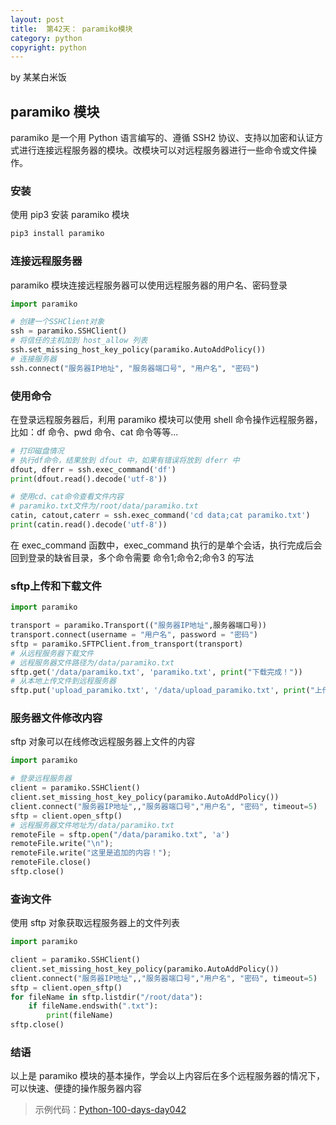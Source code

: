 ```yaml
---
layout: post
title:  第42天： paramiko模块
category: python
copyright: python
---
```


by 某某白米饭

## paramiko 模块

paramiko 是一个用 Python 语言编写的、遵循 SSH2 协议、支持以加密和认证方式进行连接远程服务器的模块。改模块可以对远程服务器进行一些命令或文件操作。
<!--more-->

### 安装

使用 pip3 安装 paramiko 模块

```python
pip3 install paramiko
```

### 连接远程服务器

paramiko 模块连接远程服务器可以使用远程服务器的用户名、密码登录

```python
import paramiko

# 创建一个SSHClient对象
ssh = paramiko.SSHClient()
# 将信任的主机加到 host_allow 列表
ssh.set_missing_host_key_policy(paramiko.AutoAddPolicy())
# 连接服务器
ssh.connect("服务器IP地址", "服务器端口号", "用户名", "密码")
```

### 使用命令

在登录远程服务器后，利用 paramiko 模块可以使用 shell 命令操作远程服务器，比如：df 命令、pwd 命令、cat 命令等等...

```python
# 打印磁盘情况
# 执行df命令，结果放到 dfout 中，如果有错误将放到 dferr 中
dfout, dferr = ssh.exec_command('df')
print(dfout.read().decode('utf-8'))

# 使用cd、cat命令查看文件内容
# paramiko.txt文件为/root/data/paramiko.txt
catin, catout,caterr = ssh.exec_command('cd data;cat paramiko.txt')
print(catin.read().decode('utf-8'))
```

在 exec_command 函数中，exec_command 执行的是单个会话，执行完成后会回到登录的缺省目录，多个命令需要 命令1;命令2;命令3 的写法

### sftp上传和下载文件

```python
import paramiko

transport = paramiko.Transport(("服务器IP地址",服务器端口号))
transport.connect(username = "用户名", password = "密码")
sftp = paramiko.SFTPClient.from_transport(transport)
# 从远程服务器下载文件
# 远程服务器文件路径为/data/paramiko.txt
sftp.get('/data/paramiko.txt', 'paramiko.txt', print("下载完成！"))
# 从本地上传文件到远程服务器
sftp.put('upload_paramiko.txt', '/data/upload_paramiko.txt', print("上传完成！"))
```

### 服务器文件修改内容

sftp 对象可以在线修改远程服务器上文件的内容

```python
import paramiko

# 登录远程服务器
client = paramiko.SSHClient()
client.set_missing_host_key_policy(paramiko.AutoAddPolicy())
client.connect("服务器IP地址",,"服务器端口号","用户名", "密码", timeout=5)
sftp = client.open_sftp()
# 远程服务器文件地址为/data/paramiko.txt
remoteFile = sftp.open("/data/paramiko.txt", 'a')
remoteFile.write("\n");
remoteFile.write("这里是追加的内容！");
remoteFile.close()
sftp.close()
```

### 查询文件

使用 sftp 对象获取远程服务器上的文件列表

```python
import paramiko

client = paramiko.SSHClient()
client.set_missing_host_key_policy(paramiko.AutoAddPolicy())
client.connect("服务器IP地址",,"服务器端口号","用户名", "密码", timeout=5)
sftp = client.open_sftp()
for fileName in sftp.listdir("/root/data"):
    if fileName.endswith(".txt"):
        print(fileName)
sftp.close()
```

### 结语

以上是 paramiko 模块的基本操作，学会以上内容后在多个远程服务器的情况下，可以快速、便捷的操作服务器内容

> 示例代码：[Python-100-days-day042](https://github.com/JustDoPython/python-100-day/tree/master/day-042)